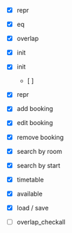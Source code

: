 - [x] repr
- [x] eq 
- [x] overlap
- [x] init 

- [x] init
	- [ ] 
- [x] repr
- [x] add booking
- [x] edit booking
- [x] remove booking
- [x] search by room
- [x] search by start
- [x] timetable
- [x] available
- [x] load / save
- [ ] overlap_checkall 